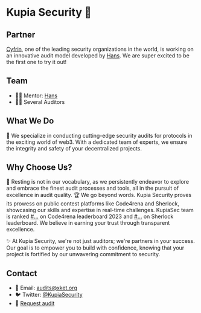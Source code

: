 # Kupia Security 🔐

## Partner
[Cyfrin](https://twitter.com/CyfrinAudits), one of the leading security organizations in the world, is working on an innovative audit model developed by [Hans](https://twitter.com/hansfriese).
We are super excited to be the first one to try it out!

## Team
- 🦸‍♂️ Mentor: [Hans](https://twitter.com/hansfriese)
- 💂‍♂️ Several Auditors

## What We Do
💎 We specialize in conducting cutting-edge security audits for protocols in the exciting world of web3. With a dedicated team of experts, we ensure the integrity and safety of your decentralized projects.

##  Why Choose Us?
🚀 Resting is not in our vocabulary, as we persistently endeavor to explore and embrace the finest audit processes and tools, all in the pursuit of excellence in audit quality.
🏆 We go beyond words. Kupia Security proves its prowess on public contest platforms like Code4rena and Sherlock, showcasing our skills and expertise in real-time challenges. 
KupiaSec team is ranked [#...]() on Code4rena leaderboard 2023 and [#...]() on Sherlock leaderboard.
We believe in earning your trust through transparent excellence.

✨ At Kupia Security, we're not just auditors; we're partners in your success. Our goal is to empower you to build with confidence, knowing that your project is fortified by our unwavering commitment to security.

## Contact
- 📧 Email: 	audits@xket.org
- 🐦 Twitter: [@KupiaSecurity](https://twitter.com/KupiaSecurity)
- 🤝 [Request audit](https://tally.so/forms/nWrWgR)

